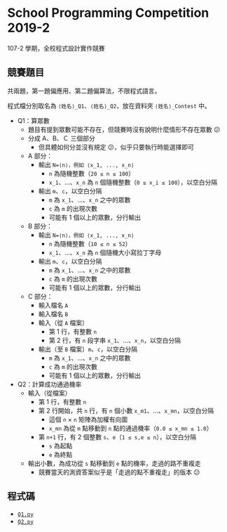 # School Programming Competition 2019-2

107-2 學期，全校程式設計實作競賽

## 競賽題目
共兩題，第一題偏應用、第二題偏算法，不限程式語言。

程式檔分別取名為 `⟨姓名⟩_Q1`、`⟨姓名⟩_Q2`，放在資料夾 `⟨姓名⟩_Contest` 中。

- Q1：算眾數
  - 題目有提到眾數可能不存在，但競賽時沒有說明什麼情形不存在眾數 😕
  - 分成 A、B、Ｃ 三個部分
    - 但具體如何分並沒有規定 😕，似乎只要執行時能選擇即可
  - A 部分：
    - 輸出 `N=⟨n⟩，例如 ⟨x_1, ..., x_n⟩`
      - `n` 為隨機整數（`20 ≤ n ≤ 100`）
      - `x_1`、…、`x_n` 為 `n` 個隨機整數（`0 ≤ x_i ≤ 100`），以空白分隔
    - 輸出 `m`、`c`，以空白分隔
      - `m` 為 `x_1`、…、`x_n` 之中的眾數
      - `c` 為 `m` 的出現次數
      - 可能有 1 個以上的眾數，分行輸出
  - B 部分：
    - 輸出 `N=⟨n⟩，例如 ⟨x_1, ..., x_n⟩`
      - `n` 為隨機整數（`10 ≤ n ≤ 52`）
      - `x_1`、…、`x_n` 為 `n` 個隨機大小寫拉丁字母
    - 輸出 `m`、`c`，以空白分隔
      - `m` 為 `x_1`、…、`x_n` 之中的眾數
      - `c` 為 `m` 的出現次數
      - 可能有 1 個以上的眾數，分行輸出
  - C 部分：
    - 輸入檔名 `A`
    - 輸入檔名 `B`
    - 輸入（從 `A` 檔案）
      - 第 1 行，有整數 `n`
      - 第 2 行，有 `n` 段字串 `x_1`、…、`x_n`，以空白分隔
    - 輸出（至 `B` 檔案）`m`、`c`，以空白分隔
      - `m` 為 `x_1`、…、`x_n` 之中的眾數
      - `c` 為 `m` 的出現次數
      - 可能有 1 個以上的眾數，分行輸出
- Q2：計算成功通過機率
  - 輸入（從檔案）
    - 第 1 行，有整數 `n`
    - 第 2 行開始，共 `n` 行，有 `n` 個小數 `x_m1`、…、`x_mn`，以空白分隔
      - 這個 `n` × `n` 矩陣為加權有向圖
      - `x_mn` 為從 `m` 點移動到 `n` 點的通過機率（`0.0 ≤ x_mn ≤ 1.0`）
    - 第 `n+1` 行，有 2 個整數 `s`、`e`（`1 ≤ s,e ≤ n`），以空白分隔
      - `s` 為起點
      - `e` 為終點
  - 輸出小數，為成功從 `s` 點移動到 `e` 點的機率，走過的路不重複走
    - 競賽當天的測資答案似乎是「走過的點不重複走」的版本 😕

## 程式碼
- [`Q1.py`](./Q1.py)
- [`Q2.py`](./Q2.py)

